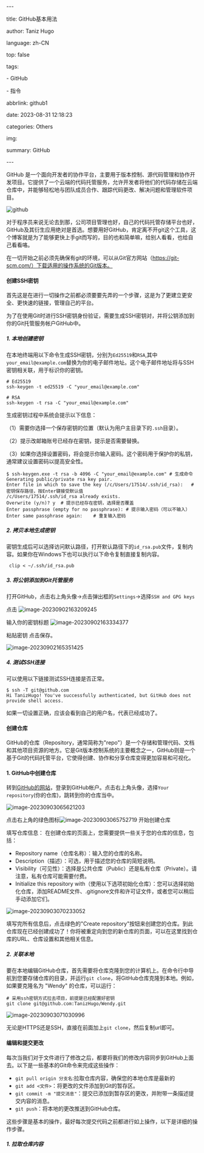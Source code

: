 \---

title: GitHub基本用法

author: Taniz Hugo

language: zh-CN

top: false

tags:

 \- GitHub

 \- 指令

abbrlink: github1

date: 2023-08-31 12:18:23

categories:  Others

img:  

summary:  GitHub

\---

GitHub 是一个面向开发者的协作平台，主要用于版本控制、源代码管理和协作开发项目。它提供了一个云端的代码托管服务，允许开发者将他们的代码存储在云端仓库中，并能够轻松地与团队成员合作、跟踪代码更改、解决问题和管理软件项目。

![github](https://s2.loli.net/2023/09/02/hemvJ1UzcTCqxoA.png)

对于程序员来说无论去到那，公司项目管理也好，自己的代码托管存储平台也好，GitHub及其衍生应用绝对是首选。想要用好GitHub，肯定离不开git这个工具，这个博客就是为了能够更快上手git而写的，目的也和简单嘛，给别人看看，也给自己看看咯。

在一切开始之前必须先确保有git的环境，可以从Git官方网站（https://git-scm.com/）下载适用的操作系统的Git版本。

#### 创建SSH密钥

首先这是在进行一切操作之前都必须要要先弄的一个步骤，这是为了更建立更安全、更快速的链接，管理自己的平台。

为了在使用Git时进行SSH密钥身份验证，需要生成SSH密钥对，并将公钥添加到你的Git托管服务帐户GitHub中。

##### 1. 本地创建密钥

在本地终端用以下命令生成SSH密钥，分别为`Ed25519`和`RSA`,其中`your_email@example.com`替换为你的电子邮件地址。这个电子邮件地址将与SSH密钥相关联，用于标识你的密钥。

```shell
# Ed25519
ssh-keygen -t ed25519 -C "your_email@example.com"

# RSA
ssh-keygen -t rsa -C "your_email@example.com"

```

生成密钥过程中系统会提示以下信息：

（1）需要你选择一个保存密钥的位置（默认为用户主目录下的`.ssh`目录）。

（2）提示改邮箱账号已经存在密钥，提示是否需要替换。

（3）如果你选择设置密码，将会提示你输入密码。这个密码用于保护你的私钥，通常建议设置密码以提高安全性。

```shell
$ ssh-keygen.exe -t rsa -b 4096 -C "your_email@example.com"	# 生成命令
Generating public/private rsa key pair.
Enter file in which to save the key (/c/Users/17514/.ssh/id_rsa):	# 密钥保存路径，按Enter键接受默认值
/c/Users/17514/.ssh/id_rsa already exists.	
Overwrite (y/n)? y	# 提示已经存在密钥，选择是否覆盖
Enter passphrase (empty for no passphrase):	# 提示输入密码（可以不输入）
Enter same passphrase again:	# 重复输入密码

```

##### 2. 拷贝本地生成密钥

密钥生成后可以选择访问默认路径，打开默认路径下的`id_rsa.pub`文件，复制内容。如果你在Windows下也可以执行以下命令复制直接复制内容。

```shell
 clip < ~/.ssh/id_rsa.pub
```

##### 3. 将公钥添加到Git托管服务

打开GitHub，点击右上角头像->点击弹出框的`Settings`->选择`SSH and GPG keys`

点击 ![image-20230902163209245](https://s2.loli.net/2023/09/02/K7ioDvPMx5tYOwB.png) 

输入你的密钥标题 ![image-20230902163334377](https://s2.loli.net/2023/09/02/u6GjDc7eJPN59wE.png)

粘贴密钥 点击保存。

![image-20230902165351425](https://s2.loli.net/2023/09/02/ukKpniljhzbIfmG.png)

##### 4. 测试SSH连接

可以使用以下链接测试SSH连接是否正常。

```shell
$ ssh -T git@github.com
Hi TanizHugo! You've successfully authenticated, but GitHub does not provide shell access.

```

如果一切设置正确，应该会看到自己的用户名，代表已经成功了。

#### 创建仓库

GitHub的仓库（Repository，通常简称为"repo"）是一个存储和管理代码、文档和其他项目资源的地方。它是Git版本控制系统的主要概念之一，GitHub则是一个基于Git的代码托管平台，它使得创建、协作和分享仓库变得更加容易和可视化。

#### 1. GitHub中创建仓库

 转到[GitHub的网站](https://github.com/)，登录到GitHub帐户。点击右上角头像，选择`Your repository`(你的仓库)，跳转到你的仓库当中。

![image-20230903065621203](https://s2.loli.net/2023/09/03/wAzt5brIOlsxq2V.png)

点击右上角的绿色图标![image-20230903065752719](https://s2.loli.net/2023/09/03/AiTXd4FyagUw7Ph.png) 开始创建仓库



填写仓库信息： 在创建仓库的页面上，您需要提供一些关于您的仓库的信息，包括：

- Repository name（仓库名称）：输入您的仓库的名称。
- Description（描述）：可选，用于描述您的仓库的简短说明。
- Visibility（可见性）：选择是公共仓库（Public）还是私有仓库（Private）。请注意，私有仓库可能需要付费。
- Initialize this repository with（使用以下选项初始化仓库）：您可以选择初始化仓库，添加README文件、.gitignore文件和许可证文件，或者您可以稍后手动添加它们。

![image-20230903070233052](https://s2.loli.net/2023/09/03/KmzCykLSfQVtBbr.png)

填写完所有信息后，点击绿色的"Create repository"按钮来创建您的仓库。到此仓库现在已经创建成功了！你将被重定向到您的新仓库的页面，可以在这里找到仓库的URL、仓库设置和其他相关信息。

##### 2. 关联本地

要在本地编辑GitHub仓库，首先需要将仓库克隆到您的计算机上。在命令行中导航到您要存储仓库的目录，并运行`git clone`，将GitHub仓库克隆到本地。例如，如果要克隆名为 "Wendy" 的仓库，可以运行：

```shell
# 采用ssh密钥方式拉去项目，前提是已经配置好密钥
git clone git@github.com:TanizHugo/Wendy.git

```

![image-20230903071030996](https://s2.loli.net/2023/09/03/l4qI6OnBcupS2Ak.png)

无论是HTTPS还是SSH，直接在前面加上`git clone`，然后复制url即可。



#### 编辑和提交更改

每次当我们对于文件进行了修改之后，都要将我们的修改内容同步到GitHub上面去。以下是一些基本的Git命令来完成这些操作：

- `git pull origin 分支名`:拉取仓库内容，确保您的本地仓库是最新的
- `git add <文件>`：将更改的文件添加到Git的暂存区。
- `git commit -m "提交消息"`：提交已添加到暂存区的更改，并附带一条描述提交内容的消息。
- `git push`：将本地的更改推送到GitHub仓库。

这些步骤是基本的操作，最好每次提交代码之前都进行如上操作，以下是详细的操作步骤。

##### 1. 拉取仓库内容

